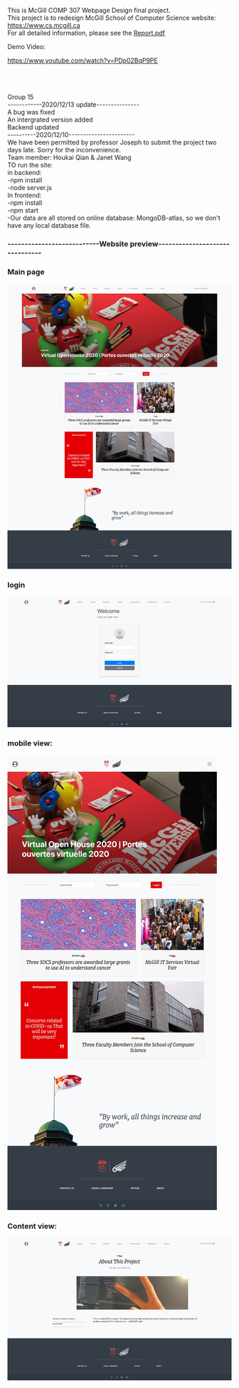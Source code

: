 This is McGill COMP 307 Webpage Design final project.<br>
This project is to redesign McGill School of Computer Science website: https://www.cs.mcgill.ca <br>
For all detailed information, please see the  [Report.pdf](Report.pdf) 

Demo Video:

https://www.youtube.com/watch?v=PDp02BqP9PE

<br>

<br>
<br>
Group 15<br>
------------2020/12/13 update---------------<br>
A bug was fixed<br>
An intergrated version added<br>
Backend updated<br>
----------2020/12/10-----------------------<br>
We have been permitted by professor Joseph to submit the project two days late. Sorry for the inconvenience.<br>
Team member: Houkai Qian & Janet Wang<br>
TO run the site:<br>
    in backend:<br>
        -npm install<br>
        -node server.js<br>
    In frontend:<br>
        -npm install<br>
        -npm start<br>
-Our data are all stored on online database: MongoDB-atlas, so we don't have any local database file.

### ---------------------------Website preview-------------------------------

### Main page



![main_page](/main_page.png)



### login

![sign_in](/sign_in.png)



### mobile view:



![main_mobile](/main_mobile.png)





### Content view:

![content](/content.png)